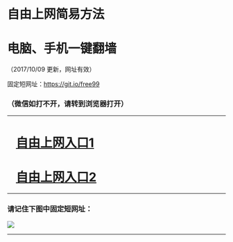 ﻿# 自由上网简易方法

# 电脑、手机一键翻墙

（2017/10/09 更新，网址有效）

固定短网址：https://git.io/free99

### （微信如打不开，请转到浏览器打开）


***





# &nbsp;&nbsp; <a href="http://ft401315462.fwq-tz-1001.info/fwqtz01.html?t=100900129638 " target="_blank">自由上网入口1</a>
# &nbsp;&nbsp; <a href="http://ft3081119887.fwq-tz-1002.info/fwqtz02.html?t=100900117919 " target="_blank">自由上网入口2</a>
***

### 请记住下图中固定短网址：

<img src="https://s3-us-west-2.amazonaws.com/fwq-1001/yjfq-20170905okok.png" /> 


***

